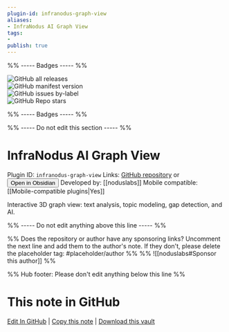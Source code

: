 ```yaml
---
plugin-id: infranodus-graph-view
aliases:
- InfraNodus AI Graph View
tags: 
- 
publish: true
---
```


%% ----- Badges ----- %%

![GitHub all releases](https://img.shields.io/github/downloads/noduslabs/infranodus-obsidian-plugin/total?color=573E7A&logo=github&style=for-the-badge)   
![GitHub manifest version](https://img.shields.io/github/manifest-json/v/noduslabs/infranodus-obsidian-plugin?color=573E7A&logo=github&style=for-the-badge)   
![GitHub issues by-label](https://img.shields.io/github/issues/noduslabs/infranodus-obsidian-plugin/help%20wanted?color=573E7A&logo=github&style=for-the-badge)   
![GitHub Repo stars](https://img.shields.io/github/stars/noduslabs/infranodus-obsidian-plugin?color=573E7A&logo=github&style=for-the-badge)

%% ----- Badges ----- %%

%% ----- Do not edit this section ----- %%

# InfraNodus AI Graph View

Plugin ID: `infranodus-graph-view`
Links: [GitHub repository](https://github.com/noduslabs/infranodus-obsidian-plugin) or [<button id=HH>Open in Obsidian</button>](obsidian://show-plugin?id=infranodus-graph-view)
Developed by: [[noduslabs]]
Mobile compatible: [[Mobile-compatible plugins|Yes]]

Interactive 3D graph view: text analysis, topic modeling, gap detection, and AI.

%% ----- Do not edit anything above this line ----- %% 

%% Does the repository or author have any sponsoring links? Uncomment the next line and add them to the author's note. If they don't, please delete the placeholder tag: #placeholder/author %%
%% ![[noduslabs#Sponsor this author]] %%

%% Hub footer: Please don't edit anything below this line %%

# This note in GitHub

<span class="git-footer">[Edit In GitHub](https://github.dev/obsidian-community/obsidian-hub/blob/main/02%20-%20Community%20Expansions/02.05%20All%20Community%20Expansions/Plugins/infranodus-graph-view.md "git-hub-edit-note") | [Copy this note](https://raw.githubusercontent.com/obsidian-community/obsidian-hub/main/02%20-%20Community%20Expansions/02.05%20All%20Community%20Expansions/Plugins/infranodus-graph-view.md "git-hub-copy-note") | [Download this vault](https://github.com/obsidian-community/obsidian-hub/archive/refs/heads/main.zip "git-hub-download-vault") </span>
